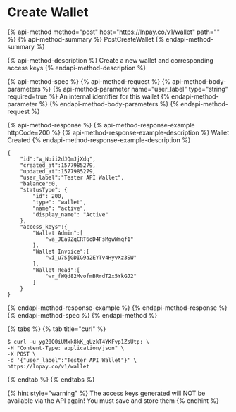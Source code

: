 # Create Wallet

{% api-method method="post" host="https://lnpay.co/v1/wallet" path="" %}
{% api-method-summary %}
PostCreateWallet
{% endapi-method-summary %}

{% api-method-description %}
Create a new wallet and corresponding access keys
{% endapi-method-description %}

{% api-method-spec %}
{% api-method-request %}
{% api-method-body-parameters %}
{% api-method-parameter name="user\_label" type="string" required=true %}
An internal identifier for this wallet
{% endapi-method-parameter %}
{% endapi-method-body-parameters %}
{% endapi-method-request %}

{% api-method-response %}
{% api-method-response-example httpCode=200 %}
{% api-method-response-example-description %}
Wallet Created
{% endapi-method-response-example-description %}

```
{
    "id":"w_Noii2dJQmJjXdq",
    "created_at":1577985279,
    "updated_at":1577985279,
    "user_label":"Tester API Wallet",
    "balance":0,
    "statusType": {
        "id": 200,
        "type": "wallet",
        "name": "active",
        "display_name": "Active"
    },
    "access_keys":{
        "Wallet Admin":[
            "wa_JEa9ZqCRT6oD4FsMgwWmqf1"
        ],
        "Wallet Invoice":[
            "wi_u7SjGDIG9a2EYTv4HyvXz3SW"
        ],
        "Wallet Read":[
            "wr_fWQd82MvofmBRrdT2x5YkGJ2"
        ]
    }
}
```
{% endapi-method-response-example %}
{% endapi-method-response %}
{% endapi-method-spec %}
{% endapi-method %}

{% tabs %}
{% tab title="curl" %}
```text
$ curl -u yg20O0iUMxk8kK_qUzkT4YKFvp1ZsUtp: \
-H "Content-Type: application/json" \
-X POST \
-d '{"user_label":"Tester API Wallet"}' \
https://lnpay.co/v1/wallet
```
{% endtab %}
{% endtabs %}

{% hint style="warning" %}
The access keys generated will NOT be available via the API again! You must save and store them
{% endhint %}

